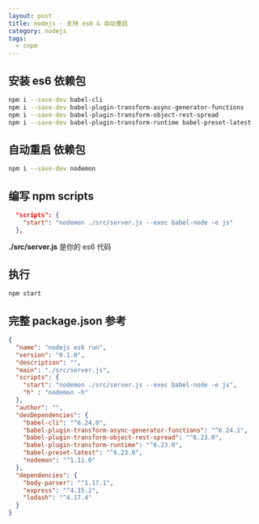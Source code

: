 ```yaml
---
layout: post
title: nodejs - 支持 es6 & 自动重启
category: nodejs
tags:
  - cnpm
---
```


## 安装 es6 依赖包

```bash
npm i --save-dev babel-cli
npm i --save-dev babel-plugin-transform-async-generator-functions
npm i --save-dev babel-plugin-transform-object-rest-spread
npm i --save-dev babel-plugin-transform-runtime babel-preset-latest
```

## 自动重启 依赖包

```bash
npm i --save-dev nodemon
```

## 编写 npm scripts

```json
  "scripts": {
    "start": "nodemon ./src/server.js --exec babel-node -e js"
  },
```

**./src/server.js** 是你的 es6 代码

## 执行

```bash
npm start
```

## 完整 package.json 参考

```json
{
  "name": "nodejs es6 run",
  "version": "0.1.0",
  "description": "",
  "main": "./src/server.js",
  "scripts": {
    "start": "nodemon ./src/server.js --exec babel-node -e js",
    "h" : "nodemon -h"
  },
  "author": "",
  "devDependencies": {
    "babel-cli": "^6.24.0",
    "babel-plugin-transform-async-generator-functions": "^6.24.1",
    "babel-plugin-transform-object-rest-spread": "^6.23.0",
    "babel-plugin-transform-runtime": "^6.23.0",
    "babel-preset-latest": "^6.23.0",
    "nodemon": "^1.11.0"
  },
  "dependencies": {
    "body-parser": "^1.17.1",
    "express": "^4.15.2",
    "lodash": "^4.17.4"
  }
}
```
